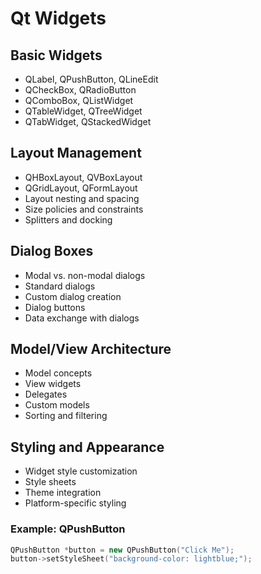 # Qt Widgets

## Basic Widgets
- QLabel, QPushButton, QLineEdit
- QCheckBox, QRadioButton
- QComboBox, QListWidget
- QTableWidget, QTreeWidget
- QTabWidget, QStackedWidget

## Layout Management
- QHBoxLayout, QVBoxLayout
- QGridLayout, QFormLayout
- Layout nesting and spacing
- Size policies and constraints
- Splitters and docking

## Dialog Boxes
- Modal vs. non-modal dialogs
- Standard dialogs
- Custom dialog creation
- Dialog buttons
- Data exchange with dialogs

## Model/View Architecture
- Model concepts
- View widgets
- Delegates
- Custom models
- Sorting and filtering

## Styling and Appearance
- Widget style customization
- Style sheets
- Theme integration
- Platform-specific styling

### Example: QPushButton
```cpp
QPushButton *button = new QPushButton("Click Me");
button->setStyleSheet("background-color: lightblue;");
```
